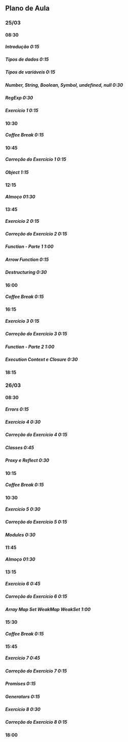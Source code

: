 ## Plano de Aula

### 25/03

#### 08:30
##### Introdução 0:15
##### Tipos de dados 0:15
##### Tipos de variáveis 0:15
##### Number, String, Boolean, Symbol, undefined, null 0:30
##### RegExp 0:30
##### Exercício 1 0:15

#### 10:30
##### Coffee Break 0:15

#### 10:45
##### Correção do Exercício 1 0:15
##### Object 1:15

#### 12:15
##### Almoço 01:30

#### 13:45
##### Exercício 2 0:15
##### Correção do Exercício 2 0:15
##### Function - Parte 1 1:00
##### Arrow Function 0:15
##### Destructuring 0:30

#### 16:00
##### Coffee Break 0:15

#### 16:15
##### Exercício 3 0:15
##### Correção do Exercício 3 0:15
##### Function - Parte 2 1:00
##### Execution Context e Closure 0:30

#### 18:15

### 26/03

#### 08:30
##### Errors 0:15
##### Exercício 4 0:30
##### Correção do Exercício 4 0:15
##### Classes 0:45
##### Proxy e Reflect 0:30

#### 10:15
##### Coffee Break 0:15

#### 10:30
##### Exercício 5 0:30
##### Correção do Exercício 5 0:15
##### Modules 0:30


#### 11:45
##### Almoço 01:30

#### 13:15
##### Exercício 6 0:45
##### Correção do Exercício 6 0:15
##### Array Map Set WeakMap WeakSet 1:00

#### 15:30
##### Coffee Break 0:15

#### 15:45
##### Exercício 7 0:45
##### Correção do Exercício 7 0:15
##### Promises 0:15
##### Generators 0:15
##### Exercício 8 0:30
##### Correção do Exercício 8 0:15

#### 18:00